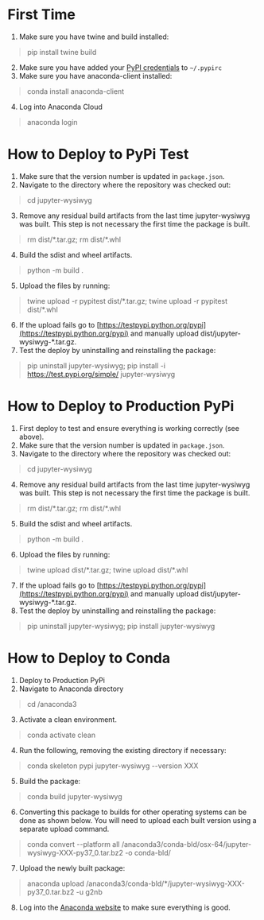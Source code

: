 # First Time

1. Make sure you have twine and build installed:
> pip install twine build
2. Make sure you have added your [PyPI credentials](https://docs.python.org/3.3/distutils/packageindex.html#pypirc) to `~/.pypirc`
3. Make sure you have anaconda-client installed:
> conda install anaconda-client
4. Log into Anaconda Cloud
> anaconda login

# How to Deploy to PyPi Test

1. Make sure that the version number is updated in `package.json`.
2. Navigate to the directory where the repository was checked out:
> cd jupyter-wysiwyg
3. Remove any residual build artifacts from the last time jupyter-wysiwyg was built. This step is not necessary the first time the package is built.
> rm dist/\*.tar.gz; rm dist/\*.whl
4. Build the sdist and wheel artifacts.
> python -m build .
5. Upload the files by running:
> twine upload -r pypitest dist/\*.tar.gz; twine upload -r pypitest dist/\*.whl
6. If the upload fails go to [https://testpypi.python.org/pypi](https://testpypi.python.org/pypi) and manually upload dist/jupyter-wysiwyg-*.tar.gz.
7. Test the deploy by uninstalling and reinstalling the package: 
> pip uninstall jupyter-wysiwyg;
> pip install -i https://test.pypi.org/simple/ jupyter-wysiwyg

# How to Deploy to Production PyPi

1. First deploy to test and ensure everything is working correctly (see above).
2. Make sure that the version number is updated in `package.json`.
3. Navigate to the directory where the repository was checked out:
> cd jupyter-wysiwyg
4. Remove any residual build artifacts from the last time jupyter-wysiwyg was built. This step is not necessary the first time the package is built.
> rm dist/\*.tar.gz; rm dist/\*.whl
5. Build the sdist and wheel artifacts.
> python -m build .
6. Upload the files by running:
> twine upload dist/\*.tar.gz; twine upload dist/\*.whl
7. If the upload fails go to [https://testpypi.python.org/pypi](https://testpypi.python.org/pypi) and manually upload dist/jupyter-wysiwyg-*.tar.gz.
8. Test the deploy by uninstalling and reinstalling the package: 
> pip uninstall jupyter-wysiwyg;
> pip install jupyter-wysiwyg

# How to Deploy to Conda

1. Deploy to Production PyPi
2. Navigate to Anaconda directory
> cd /anaconda3
3. Activate a clean environment.
> conda activate clean
4. Run the following, removing the existing directory if necessary:
> conda skeleton pypi jupyter-wysiwyg --version XXX
5. Build the package:
> conda build jupyter-wysiwyg
6. Converting this package to builds for other operating systems can be done as shown below. You will need to upload each
built version using a separate upload command.
> conda convert --platform all /anaconda3/conda-bld/osx-64/jupyter-wysiwyg-XXX-py37_0.tar.bz2 -o conda-bld/
7. Upload the newly built package:
> anaconda upload /anaconda3/conda-bld/*/jupyter-wysiwyg-XXX-py37_0.tar.bz2 -u g2nb
8. Log into the [Anaconda website](https://anaconda.org/) to make sure everything is good.